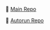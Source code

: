 🌸 [Main Repo](https://github.com/supchyan/lolibar)

🌸 [Autorun Repo](https://github.com/supchyan/lolibar-autorun)
